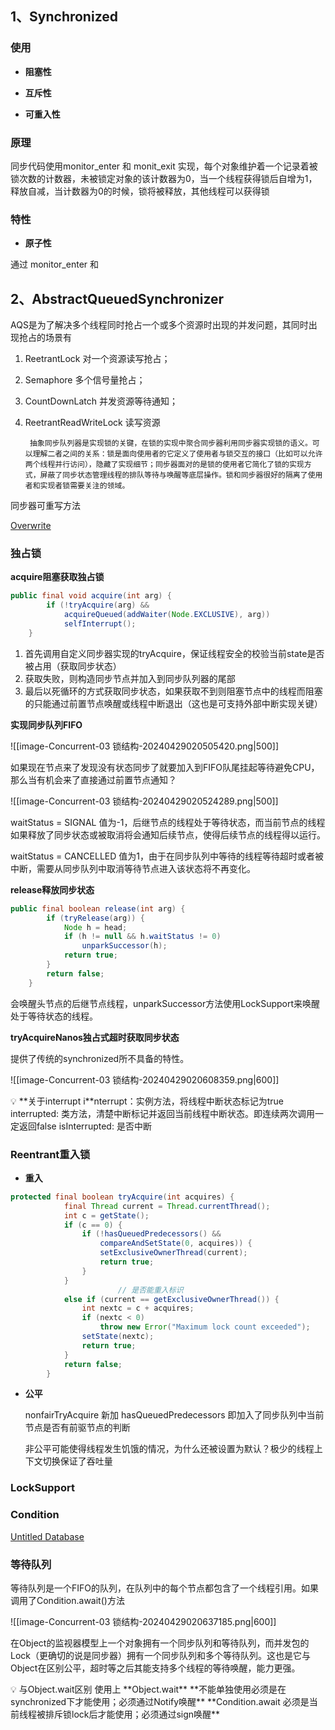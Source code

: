 ## 1、Synchronized

### 使用

-  **阻塞性**

-  **互斥性**

-  **可重入性**

### 原理

同步代码使用monitor_enter 和 monit_exit 实现，每个对象维护着一个记录着被锁次数的计数器，未被锁定对象的该计数器为0，当一个线程获得锁后自增为1，释放自减，当计数器为0的时候，锁将被释放，其他线程可以获得锁

### 特性

-  **原子性**

通过 monitor_enter 和 


## 2、AbstractQueuedSynchronizer

AQS是为了解决多个线程同时抢占一个或多个资源时出现的并发问题，其同时出现抢占的场景有

1. ReetrantLock 对一个资源读写抢占；
    
2. Semaphore 多个信号量抢占；
    
3. CountDownLatch 并发资源等待通知；
    
4. ReetrantReadWriteLock 读写资源
    
    ```
     抽象同步队列器是实现锁的关键，在锁的实现中聚合同步器利用同步器实现锁的语义。可以理解二者之间的关系：锁是面向使用者的它定义了使用者与锁交互的接口（比如可以允许两个线程并行访问），隐藏了实现细节；同步器面对的是锁的使用者它简化了锁的实现方式，屏蔽了同步状态管理线程的排队等待与唤醒等底层操作。锁和同步器很好的隔离了使用者和实现者锁需要关注的领域。
    ```
    

同步器可重写方法

[Overwrite](https://www.notion.so/e4042c8fac68402dad640da02b84b21c?pvs=21)

### 独占锁

**acquire阻塞获取独占锁**

```java
public final void acquire(int arg) {
        if (!tryAcquire(arg) &&
            acquireQueued(addWaiter(Node.EXCLUSIVE), arg))
            selfInterrupt();
    }
```

1. 首先调用自定义同步器实现的tryAcquire，保证线程安全的校验当前state是否被占用（获取同步状态）
2. 获取失败，则构造同步节点并加入到同步队列器的尾部
3. 最后以死循环的方式获取同步状态，如果获取不到则阻塞节点中的线程而阻塞的只能通过前置节点唤醒或线程中断退出（这也是可支持外部中断实现关键）

**实现同步队列FIFO**

![[image-Concurrent-03 锁结构-20240429020505420.png|500]]


如果现在节点来了发现没有状态同步了就要加入到FIFO队尾挂起等待避免CPU，那么当有机会来了直接通过前置节点通知？

![[image-Concurrent-03 锁结构-20240429020524289.png|500]]




waitStatus = SIGNAL 值为-1，后继节点的线程处于等待状态，而当前节点的线程如果释放了同步状态或被取消将会通知后续节点，使得后续节点的线程得以运行。

waitStatus = CANCELLED 值为1，由于在同步队列中等待的线程等待超时或者被中断，需要从同步队列中取消等待节点进入该状态将不再变化。

**release释放同步状态**

```java
public final boolean release(int arg) {
        if (tryRelease(arg)) {
            Node h = head;
            if (h != null && h.waitStatus != 0)
                unparkSuccessor(h);
            return true;
        }
        return false;
    }
```

会唤醒头节点的后继节点线程，unparkSuccessor方法使用LockSupport来唤醒处于等待状态的线程。

**tryAcquireNanos独占式超时获取同步状态**

提供了传统的synchronized所不具备的特性。

![[image-Concurrent-03 锁结构-20240429020608359.png|600]]



<aside> 💡 **关于interrupt i**nterrupt：实例方法，将线程中断状态标记为true interrupted: 类方法，清楚中断标记并返回当前线程中断状态。即连续两次调用一定返回false isInterrupted: 是否中断

</aside>

### Reentrant重入锁

 - **重入**

```java
protected final boolean tryAcquire(int acquires) {
            final Thread current = Thread.currentThread();
            int c = getState();
            if (c == 0) {
                if (!hasQueuedPredecessors() &&
                    compareAndSetState(0, acquires)) {
                    setExclusiveOwnerThread(current);
                    return true;
                }
            }
						// 是否能重入标识
            else if (current == getExclusiveOwnerThread()) {
                int nextc = c + acquires;
                if (nextc < 0)
                    throw new Error("Maximum lock count exceeded");
                setState(nextc);
                return true;
            }
            return false;
        }
```


- **公平**

	nonfairTryAcquire 新加 hasQueuedPredecessors 即加入了同步队列中当前节点是否有前驱节点的判断
	
	非公平可能使得线程发生饥饿的情况，为什么还被设置为默认？极少的线程上下文切换保证了吞吐量

### LockSupport

### Condition

[Untitled Database](https://www.notion.so/31055187e7f749a2aa1cfa96898b6db7?pvs=21)

### 等待队列

等待队列是一个FIFO的队列，在队列中的每个节点都包含了一个线程引用。如果调用了Condition.await()方法


![[image-Concurrent-03 锁结构-20240429020637185.png|600]]


在Object的监视器模型上一个对象拥有一个同步队列和等待队列，而并发包的Lock（更确切的说是同步器）拥有一个同步队列和多个等待队列。这也是它与Object在区别公平，超时等之后其能支持多个线程的等待唤醒，能力更强。

<aside> 💡 与Object.wait区别 使用上 **Object.wait** **不能单独使用必须是在synchronized下才能使用；必须通过Notify唤醒** **Condition.await 必须是当前线程被排斥锁lock后才能使用；必须通过sign唤醒**

</aside>